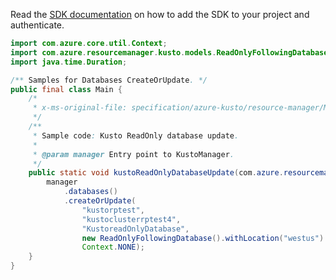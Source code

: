 Read the [SDK documentation](https://github.com/Azure/azure-sdk-for-java/blob/azure-resourcemanager-kusto_1.0.0-beta.3/sdk/kusto/azure-resourcemanager-kusto/README.md) on how to add the SDK to your project and authenticate.

```java
import com.azure.core.util.Context;
import com.azure.resourcemanager.kusto.models.ReadOnlyFollowingDatabase;
import java.time.Duration;

/** Samples for Databases CreateOrUpdate. */
public final class Main {
    /*
     * x-ms-original-file: specification/azure-kusto/resource-manager/Microsoft.Kusto/stable/2021-08-27/examples/KustoDatabaseReadonlyUpdate.json
     */
    /**
     * Sample code: Kusto ReadOnly database update.
     *
     * @param manager Entry point to KustoManager.
     */
    public static void kustoReadOnlyDatabaseUpdate(com.azure.resourcemanager.kusto.KustoManager manager) {
        manager
            .databases()
            .createOrUpdate(
                "kustorptest",
                "kustoclusterrptest4",
                "KustoreadOnlyDatabase",
                new ReadOnlyFollowingDatabase().withLocation("westus").withHotCachePeriod(Duration.parse("P1D")),
                Context.NONE);
    }
}
```
